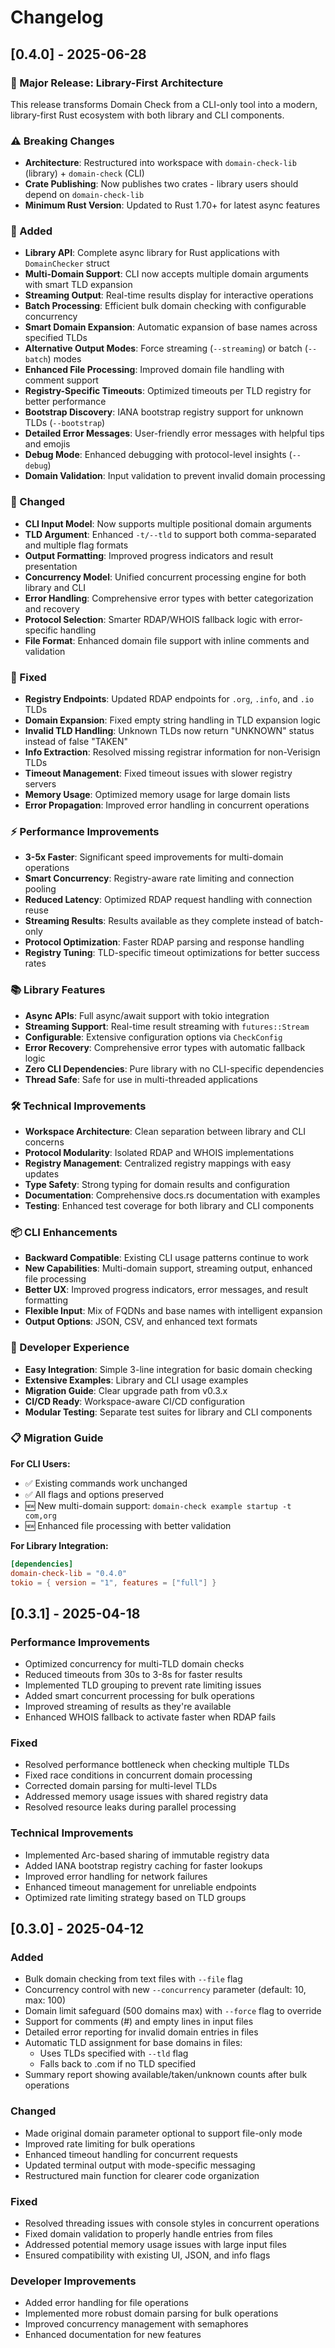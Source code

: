 # Changelog

## [0.4.0] - 2025-06-28

### 🚀 Major Release: Library-First Architecture

This release transforms Domain Check from a CLI-only tool into a modern, library-first Rust ecosystem with both library and CLI components.

### ⚠️ Breaking Changes
- **Architecture**: Restructured into workspace with `domain-check-lib` (library) + `domain-check` (CLI)
- **Crate Publishing**: Now publishes two crates - library users should depend on `domain-check-lib`
- **Minimum Rust Version**: Updated to Rust 1.70+ for latest async features

### 🎉 Added
- **Library API**: Complete async library for Rust applications with `DomainChecker` struct
- **Multi-Domain Support**: CLI now accepts multiple domain arguments with smart TLD expansion
- **Streaming Output**: Real-time results display for interactive operations
- **Batch Processing**: Efficient bulk domain checking with configurable concurrency
- **Smart Domain Expansion**: Automatic expansion of base names across specified TLDs
- **Alternative Output Modes**: Force streaming (`--streaming`) or batch (`--batch`) modes
- **Enhanced File Processing**: Improved domain file handling with comment support
- **Registry-Specific Timeouts**: Optimized timeouts per TLD registry for better performance
- **Bootstrap Discovery**: IANA bootstrap registry support for unknown TLDs (`--bootstrap`)
- **Detailed Error Messages**: User-friendly error messages with helpful tips and emojis
- **Debug Mode**: Enhanced debugging with protocol-level insights (`--debug`)
- **Domain Validation**: Input validation to prevent invalid domain processing

### 🔄 Changed
- **CLI Input Model**: Now supports multiple positional domain arguments
- **TLD Argument**: Enhanced `-t/--tld` to support both comma-separated and multiple flag formats
- **Output Formatting**: Improved progress indicators and result presentation
- **Concurrency Model**: Unified concurrent processing engine for both library and CLI
- **Error Handling**: Comprehensive error types with better categorization and recovery
- **Protocol Selection**: Smarter RDAP/WHOIS fallback logic with error-specific handling
- **File Format**: Enhanced domain file support with inline comments and validation

### 🐛 Fixed
- **Registry Endpoints**: Updated RDAP endpoints for `.org`, `.info`, and `.io` TLDs
- **Domain Expansion**: Fixed empty string handling in TLD expansion logic
- **Invalid TLD Handling**: Unknown TLDs now return "UNKNOWN" status instead of false "TAKEN"
- **Info Extraction**: Resolved missing registrar information for non-Verisign TLDs
- **Timeout Management**: Fixed timeout issues with slower registry servers
- **Memory Usage**: Optimized memory usage for large domain lists
- **Error Propagation**: Improved error handling in concurrent operations

### ⚡ Performance Improvements
- **3-5x Faster**: Significant speed improvements for multi-domain operations
- **Smart Concurrency**: Registry-aware rate limiting and connection pooling
- **Reduced Latency**: Optimized RDAP request handling with connection reuse
- **Streaming Results**: Results available as they complete instead of batch-only
- **Protocol Optimization**: Faster RDAP parsing and response handling
- **Registry Tuning**: TLD-specific timeout optimizations for better success rates

### 📚 Library Features
- **Async APIs**: Full async/await support with tokio integration
- **Streaming Support**: Real-time result streaming with `futures::Stream`
- **Configurable**: Extensive configuration options via `CheckConfig`
- **Error Recovery**: Comprehensive error types with automatic fallback logic
- **Zero CLI Dependencies**: Pure library with no CLI-specific dependencies
- **Thread Safe**: Safe for use in multi-threaded applications

### 🛠️ Technical Improvements
- **Workspace Architecture**: Clean separation between library and CLI concerns
- **Protocol Modularity**: Isolated RDAP and WHOIS implementations
- **Registry Management**: Centralized registry mappings with easy updates
- **Type Safety**: Strong typing for domain results and configuration
- **Documentation**: Comprehensive docs.rs documentation with examples
- **Testing**: Enhanced test coverage for both library and CLI components

### 📦 CLI Enhancements
- **Backward Compatible**: Existing CLI usage patterns continue to work
- **New Capabilities**: Multi-domain support, streaming output, enhanced file processing
- **Better UX**: Improved progress indicators, error messages, and result formatting
- **Flexible Input**: Mix of FQDNs and base names with intelligent expansion
- **Output Options**: JSON, CSV, and enhanced text formats

### 🔧 Developer Experience
- **Easy Integration**: Simple 3-line integration for basic domain checking
- **Extensive Examples**: Library and CLI usage examples
- **Migration Guide**: Clear upgrade path from v0.3.x
- **CI/CD Ready**: Workspace-aware CI/CD configuration
- **Modular Testing**: Separate test suites for library and CLI components

### 📋 Migration Guide
**For CLI Users:**
- ✅ Existing commands work unchanged
- ✅ All flags and options preserved
- 🆕 New multi-domain support: `domain-check example startup -t com,org`
- 🆕 Enhanced file processing with better validation

**For Library Integration:**
```toml
[dependencies]
domain-check-lib = "0.4.0"
tokio = { version = "1", features = ["full"] }
```

## [0.3.1] - 2025-04-18

### Performance Improvements
- Optimized concurrency for multi-TLD domain checks
- Reduced timeouts from 30s to 3-8s for faster results
- Implemented TLD grouping to prevent rate limiting issues
- Added smart concurrent processing for bulk operations
- Improved streaming of results as they're available
- Enhanced WHOIS fallback to activate faster when RDAP fails

### Fixed
- Resolved performance bottleneck when checking multiple TLDs
- Fixed race conditions in concurrent domain processing
- Corrected domain parsing for multi-level TLDs
- Addressed memory usage issues with shared registry data
- Resolved resource leaks during parallel processing

### Technical Improvements
- Implemented Arc-based sharing of immutable registry data
- Added IANA bootstrap registry caching for faster lookups
- Improved error handling for network failures
- Enhanced timeout management for unreliable endpoints
- Optimized rate limiting strategy based on TLD groups

## [0.3.0] - 2025-04-12

### Added
- Bulk domain checking from text files with `--file` flag
- Concurrency control with new `--concurrency` parameter (default: 10, max: 100)
- Domain limit safeguard (500 domains max) with `--force` flag to override
- Support for comments (#) and empty lines in input files
- Detailed error reporting for invalid domain entries in files
- Automatic TLD assignment for base domains in files:
  - Uses TLDs specified with `--tld` flag
  - Falls back to .com if no TLD specified
- Summary report showing available/taken/unknown counts after bulk operations

### Changed
- Made original domain parameter optional to support file-only mode
- Improved rate limiting for bulk operations
- Enhanced timeout handling for concurrent requests
- Updated terminal output with mode-specific messaging
- Restructured main function for clearer code organization

### Fixed
- Resolved threading issues with console styles in concurrent operations
- Fixed domain validation to properly handle entries from files
- Addressed potential memory usage issues with large input files
- Ensured compatibility with existing UI, JSON, and info flags

### Developer Improvements
- Added error handling for file operations
- Implemented more robust domain parsing for bulk operations
- Improved concurrency management with semaphores
- Enhanced documentation for new features